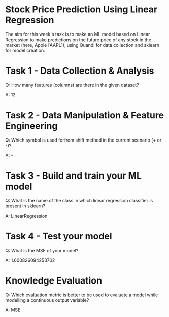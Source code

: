 # Stock Price Prediction Using Linear Regression

The aim for this week's task is to make an ML model based on Linear Regression to make predictions on the future price of any stock in the market (here, Apple [AAPL]), using Quandl for data collection and sklearn for model creation.

# Task 1 - Data Collection & Analysis
Q: How many features (columns) are there in the given dataset?

A: 12

# Task 2 - Data Manipulation & Feature Engineering
Q: Which symbol is used forfrom shift method in the current scenario (+ or -)?

A: -

# Task 3 - Build and train your ML model
Q: What is the name of the class in which linear regression classifier is present in sklearn?

A: LinearRegression

# Task 4 - Test your model
Q: What is the MSE of your model?

A: 1.600826094253702

# Knowledge Evaluation
Q: Which evaluation metric is better to be used to evaluate a model while modelling a continuous output variable?

A: MSE
